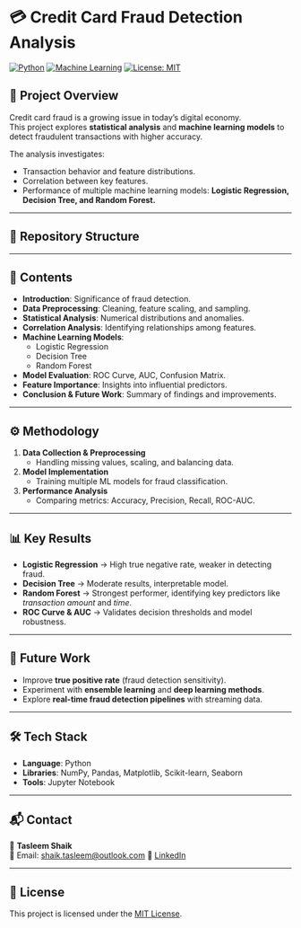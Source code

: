 # 💳 Credit Card Fraud Detection Analysis

[![Python](https://img.shields.io/badge/Python-3.9%2B-blue.svg)](https://www.python.org/)
[![Machine Learning](https://img.shields.io/badge/Machine%20Learning-Scikit--Learn-orange)](https://scikit-learn.org/)
[![License: MIT](https://img.shields.io/badge/License-MIT-green.svg)](LICENSE)

## 📌 Project Overview
Credit card fraud is a growing issue in today’s digital economy.  
This project explores **statistical analysis** and **machine learning models** to detect fraudulent transactions with higher accuracy.  

The analysis investigates:
- Transaction behavior and feature distributions.  
- Correlation between key features.  
- Performance of multiple machine learning models: **Logistic Regression, Decision Tree, and Random Forest.**

---

## 📂 Repository Structure


---

## 🧭 Contents
- **Introduction**: Significance of fraud detection.  
- **Data Preprocessing**: Cleaning, feature scaling, and sampling.  
- **Statistical Analysis**: Numerical distributions and anomalies.  
- **Correlation Analysis**: Identifying relationships among features.  
- **Machine Learning Models**:  
  - Logistic Regression  
  - Decision Tree  
  - Random Forest  
- **Model Evaluation**: ROC Curve, AUC, Confusion Matrix.  
- **Feature Importance**: Insights into influential predictors.  
- **Conclusion & Future Work**: Summary of findings and improvements.  

---

## ⚙️ Methodology
1. **Data Collection & Preprocessing**  
   - Handling missing values, scaling, and balancing data.  
2. **Model Implementation**  
   - Training multiple ML models for fraud classification.  
3. **Performance Analysis**  
   - Comparing metrics: Accuracy, Precision, Recall, ROC-AUC.  

---

## 📊 Key Results
- **Logistic Regression** → High true negative rate, weaker in detecting fraud.  
- **Decision Tree** → Moderate results, interpretable model.  
- **Random Forest** → Strongest performer, identifying key predictors like *transaction amount* and *time*.  
- **ROC Curve & AUC** → Validates decision thresholds and model robustness.  

---

## 🚀 Future Work
- Improve **true positive rate** (fraud detection sensitivity).  
- Experiment with **ensemble learning** and **deep learning methods**.  
- Explore **real-time fraud detection pipelines** with streaming data.  

---

## 🛠️ Tech Stack
- **Language**: Python  
- **Libraries**: NumPy, Pandas, Matplotlib, Scikit-learn, Seaborn  
- **Tools**: Jupyter Notebook  

---

## 📬 Contact
👤 **Tasleem Shaik**  
📧 Email: shaik.tasleem@outlook.com 
🔗 [LinkedIn](https://www.linkedin.com/in/tasleem-shaik/)

---

## 📜 License
This project is licensed under the [MIT License](LICENSE).  
